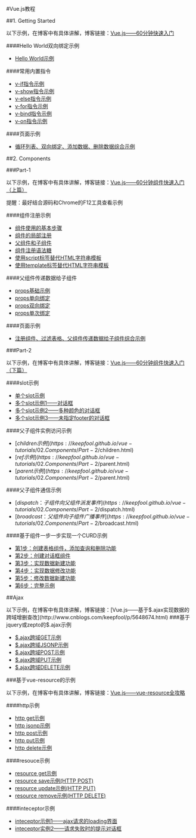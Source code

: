 #Vue.js教程

##1. Getting Started

以下示例，在博客中有具体讲解，博客链接：[Vue.js——60分钟快速入门](http://www.cnblogs.com/keepfool/p/5619070.html)

####Hello World双向绑定示例

- [Hello World示例](https://keepfool.github.io/vue-tutorials/01.GettingStarted/index.html)

####常用内置指令
- [v-if指令示例](https://keepfool.github.io/vue-tutorials/01.GettingStarted/v-if.html)
- [v-show指令示例](https://keepfool.github.io/vue-tutorials/01.GettingStarted/v-show.html)
- [v-else指令示例](https://keepfool.github.io/vue-tutorials/01.GettingStarted/v-else.html)
- [v-for指令示例](https://keepfool.github.io/vue-tutorials/01.GettingStarted/v-for.html)
- [v-bind指令示例](https://keepfool.github.io/vue-tutorials/01.GettingStarted/v-bind.html)
- [v-on指令示例](https://keepfool.github.io/vue-tutorials/01.GettingStarted/v-if.html)

####页面示例
- [循环列表、双向绑定、添加数据、删除数据综合示例](https://keepfool.github.io/vue-tutorials/01.GettingStarted/simple-demo.html)

##2. Components

###Part-1

以下示例，在博客中有具体讲解，博客链接：[Vue.js——60分钟组件快速入门（上篇）](http://www.cnblogs.com/keepfool/p/5625583.html)

提醒：最好结合源码和Chrome的F12工具查看示例

####组件注册示例

- [组件使用的基本步骤](https://keepfool.github.io/vue-tutorials/02.Components/Part-1/registration-steps.html)
- [组件的局部注册](https://keepfool.github.io/vue-tutorials/02.Components/Part-1/local-registration.html)
- [父组件和子组件](https://keepfool.github.io/vue-tutorials/02.Components/Part-1/local-registration-with-child-component.html)
- [组件注册语法糖](https://keepfool.github.io/vue-tutorials/02.Components/Part-1/registration-sugar.html)
- [使用script标签替代HTML字符串模板](https://keepfool.github.io/vue-tutorials/02.Components/Part-1/use-script-tag.html)
- [使用template标签替代HTML字符串模板](https://keepfool.github.io/vue-tutorials/02.Components/Part-1/use-template-tag.html)


####父组件传递数据给子组件
- [props基础示例](https://keepfool.github.io/vue-tutorials/02.Components/Part-1/basic-props.html)
- [props单向绑定](https://keepfool.github.io/vue-tutorials/02.Components/Part-1/single-bind-props.html)
- [props双向绑定](https://keepfool.github.io/vue-tutorials/02.Components/Part-1/double-bind-props.html)
- [props单次绑定](https://keepfool.github.io/vue-tutorials/02.Components/Part-1/once-bind-props.html)

####页面示例
- [注册组件、过滤表格、父组件传递数据给子组件综合示例](https://keepfool.github.io/vue-tutorials/02.Components/Part-1/simple-demo.html)

###Part-2

以下示例，在博客中有具体讲解，博客链接：[Vue.js——60分钟组件快速入门（下篇）](http://www.cnblogs.com/keepfool/p/5637834.html)

####slot示例

- [单个slot示例](https://keepfool.github.io/vue-tutorials/02.Components/Part-2/single-slot.html)
- [多个slot示例1——对话框](https://keepfool.github.io/vue-tutorials/02.Components/Part-2/dialog-slot.html)
- [多个slot示例2——多种颜色的对话框](https://keepfool.github.io/vue-tutorials/02.Components/Part-2/dialog-slot-with-class.html)
- [多个slot示例3——未指定footer的对话框](https://keepfool.github.io/vue-tutorials/02.Components/Part-2/dialog-slot-with-class-no-footer.html)

####父子组件实例访问示例

- [$children示例](https://keepfool.github.io/vue-tutorials/02.Components/Part-2/$children.html)
- [$ref示例](https://keepfool.github.io/vue-tutorials/02.Components/Part-2/$parent.html)
- [$parent示例](https://keepfool.github.io/vue-tutorials/02.Components/Part-2/$parent.html)

####父子组件通信示例

- [$dispatch：子组件向父组件派发事件](https://keepfool.github.io/vue-tutorials/02.Components/Part-2/$dispatch.html)
- [$broadcast：父组件向子组件广播事件](https://keepfool.github.io/vue-tutorials/02.Components/Part-2/$broadcast.html)

####基于组件一步一步实现一个CURD示例

- [第1步：创建表格组件，添加查询和删除功能](http://127.0.0.1:8020/vue-tutorials/02.Components/Part-2/demo/step01.html)
- [第2步：创建对话框组件](http://127.0.0.1:8020/vue-tutorials/02.Components/Part-2/demo/step02.html)
- [第3步：实现数据新建功能](http://127.0.0.1:8020/vue-tutorials/02.Components/Part-2/demo/step03.html)
- [第4步：实现数据修改功能](http://127.0.0.1:8020/vue-tutorials/02.Components/Part-2/demo/step04.html)
- [第5步：修改数据新建功能](http://127.0.0.1:8020/vue-tutorials/02.Components/Part-2/demo/step05.html)
- [第6步：完整示例](http://127.0.0.1:8020/vue-tutorials/02.Components/Part-2/demo/step06.html)

##Ajax

以下示例，在博客中有具体讲解，博客链接：[Vue.js——基于$.ajax实现数据的跨域增删查改](http://www.cnblogs.com/keepfool/p/5648674.html)
###基于jquery或zepto的$.ajax示例

- [$.ajax跨域GET示例](http://211.149.193.19:8090/vue-tutorials/03.Ajax/jquery-zepto/ajax-cors-get.html)
- [$.ajax跨域JSONP示例](http://211.149.193.19:8090/vue-tutorials/03.Ajax/jquery-zepto/ajax-jsonp.html)
- [$.ajax跨域POST示例](http://211.149.193.19:8090/vue-tutorials/03.Ajax/jquery-zepto/ajax-cors-post.html)
- [$.ajax跨域PUT示例](http://211.149.193.19:8090/vue-tutorials/03.Ajax/jquery-zepto/ajax-cors-put.html)
- [$.ajax跨域DELETE示例](http://211.149.193.19:8090/vue-tutorials/03.Ajax/jquery-zepto/ajax-cors-delete.html)

###基于vue-resource的示例

以下示例，在博客中有具体讲解，博客链接：[Vue.js——vue-resource全攻略](http://www.cnblogs.com/keepfool/p/5657065.html)

####http示例
- [http get示例](http://211.149.193.19:8090/vue-tutorials/03.Ajax/vue-resource/http-get.html)
- [http jsonp示例](http://211.149.193.19:8090/vue-tutorials/03.Ajax/vue-resource/http-jsonp.html)
- [http post示例](http://211.149.193.19:8090/vue-tutorials/03.Ajax/vue-resource/http-post.html)
- [http put示例](http://211.149.193.19:8090/vue-tutorials/03.Ajax/vue-resource/http-put.html)
- [http delete示例](http://211.149.193.19:8090/vue-tutorials/03.Ajax/vue-resource/http-delete.html)

####resouce示例
- [resource get示例](http://211.149.193.19:8090/vue-tutorials/03.Ajax/vue-resource/resource-get.html)
- [resource save示例(HTTP POST)](http://211.149.193.19:8090/vue-tutorials/03.Ajax/vue-resource/resource-post.html)
- [resource update示例(HTTP PUT)](http://211.149.193.19:8090/vue-tutorials/03.Ajax/vue-resource/resource-put.html)
- [resource remove示例(HTTP DELETE)](http://211.149.193.19:8090/vue-tutorials/03.Ajax/vue-resource/resource-delete.html)

####inteceptor示例
- [inteceptor示例1——ajax请求的loading界面](http://211.149.193.19:8090/vue-tutorials/03.Ajax/vue-resource/inteceptor-demo1.html)
- [inteceptor实例2——请求失败时的提示对话框](http://211.149.193.19:8090/vue-tutorials/03.Ajax/vue-resource/inteceptor-demo2.html)



